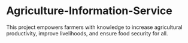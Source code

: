 # Agriculture-Information-Service
This project empowers farmers with knowledge to increase agricultural productivity, improve livelihoods, and ensure food security for all.
